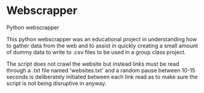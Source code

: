 # Webscrapper
Python webscrapper

This python webscrapper was an educational project in understanding how to gather data from the web and to assist in quickly
creating a small amount of dummy data to write to .csv files to be used in a group class project.

The script does not crawl the website but instead links must be read through a .txt file named 'websites.txt' and a random
pause between 10-15 seconds is deliberately initiated between each link read as to make sure the script is not being disruptive
in anyway.